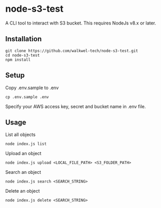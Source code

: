 # node-s3-test

A CLI tool to interact with S3 bucket. This requires NodeJs v8.x or later.

## Installation

```
git clone https://github.com/walkwel-tech/node-s3-test.git
cd node-s3-test
npm install
```

## Setup

Copy .env.sample to .env

```
cp .env.sample .env
```

Specify your AWS access key, secret and bucket name in .env file.

## Usage

List all objects

```
node index.js list
```

Upload an object

```
node index.js upload <LOCAL_FILE_PATH> <S3_FOLDER_PATH>
```

Search an object

```
node index.js search <SEARCH_STRING>
```

Delete an object

```
node index.js delete <SEARCH_STRING>
```

